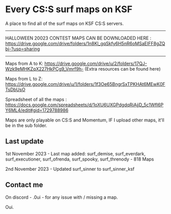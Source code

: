 # Every CS:S surf maps on KSF

A place to find all of the surf maps on KSF CS:S servers.

_____________________________________________________

HALLOWEEN 20023 CONTEST MAPS CAN BE DOWNLOADED HERE : https://drive.google.com/drive/folders/1n8Kl_gqSkfy6H5nR6oMSaEIFF8gZQbj-?usp=sharing

_____________________________________________________

Maps from A to K: https://drive.google.com/drive/u/2/folders/17QJ-Wzk9eMHKZqX227HkPCg9_Vmrf9h-
(Extra resources can be found here)


Maps from L to Z: https://drive.google.com/drive/u/1/folders/1f3Oe65BngrSxTPKHAt6MEwK0FTsDbUsO


Spreadsheet of all the maps : https://docs.google.com/spreadsheets/d/1oXU6UXGPdgdqRiAjjD_5c1WfI6PY6ML4/edit#gid=1729788986


Maps are only playable on CS:S and Momentum, IF I upload other maps, it'll be in the sub folder.

## Last update

1st November 2023 - Last map added: surf_demise, surf_everdark, surf_executioner, surf_ofrenda, surf_spooky, surf_threnody - 818 Maps

2nd November 2023 - Updated surf_sinner to surf_sinner_ksf

## Contact me 
On discord - .0ui - for any issue with / missing a map.

Oui.
